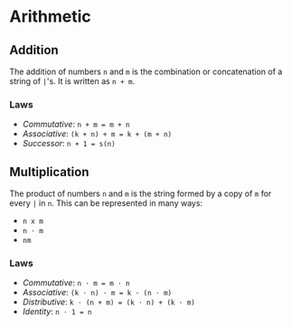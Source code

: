 # Arithmetic

## Addition
The addition of numbers `n` and `m` is the combination or concatenation of a string of `|`'s. It is written as `n + m`.

### Laws
  - _Commutative_: `n + m = m + n`
  - _Associative_: `(k + n) + m = k + (m + n)`
  - _Successor_: `n + 1 = s(n)`
  
## Multiplication
The product of numbers `n` and `m` is the string formed by a copy of `m` for every `|` in `n`. This can be represented in many ways:
  - `n x m`
  - `n ⋅ m`
  - `nm`

### Laws
- _Commutative_: `n ⋅ m = m ⋅ n`
- _Associative_: `(k ⋅ n) ⋅ m = k ⋅ (n ⋅ m)`
- _Distributive_: `k ⋅ (n + m) = (k ⋅ n) + (k ⋅ m)`
- _Identity_: `n ⋅ 1 = n`
